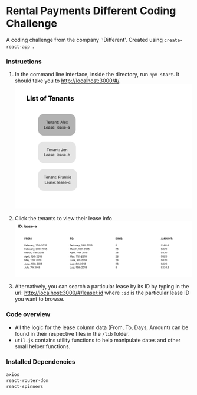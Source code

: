 # Rental Payments Different Coding Challenge
A coding challenge from the company ':Different'. Created using `create-react-app `.

### Instructions
1. In the command line interface, inside the directory, run `npm start`.
It should take you to [http://localhost:3000/#/](http://localhost:3000/#/).
![Tenant Page](https://github.com/Lau01/coding-challenge-different/raw/master/public/tenant-page.png "Image")

2. Click the tenants to view their lease info
![Lease Info Page](https://github.com/Lau01/coding-challenge-different/raw/master/public/lease-info.png "Image")

3. Alternatively, you can search a particular lease by its ID by typing in the url:
[http://localhost:3000/#/lease/:id](http://localhost:3000/#/lease/:id) where `:id` is the particular lease ID you want to browse.

### Code overview
* All the logic for the lease column data (From, To, Days, Amount) can be found in their respective files in the `/lib` folder.
* `util.js` contains utility functions to help manipulate dates and other small helper functions.

### Installed Dependencies
```
axios
react-router-dom
react-spinners
```

